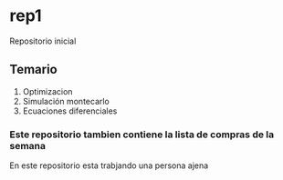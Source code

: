 # rep1
Repositorio inicial

## Temario
1. Optimizacion
2. Simulación montecarlo
3. Ecuaciones diferenciales

### Este repositorio tambien contiene la lista de compras de la semana

En este repositorio esta trabjando una persona ajena
